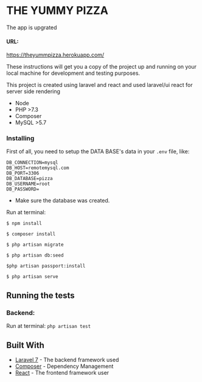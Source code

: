 # THE YUMMY PIZZA

The app is upgrated

#### URL:
https://theyummpizza.herokuapp.com/



These instructions will get you a copy of the project up and running on your local machine for development and testing purposes.


This project is created using laravel and react and used laravel/ui react for server side rendering

-   Node
-   PHP >7.3
-   Composer
-   MySQL >5.7

### Installing

First of all, you need to setup the DATA BASE's data in your `.env` file, like:

```
DB_CONNECTION=mysql
DB_HOST=remotemysql.com
DB_PORT=3306
DB_DATABASE=pizza
DB_USERNAME=root
DB_PASSWORD=
```

-   Make sure the database was created.

Run at terminal:

`$ npm install`

`$ composer install`

`$ php artisan migrate`

`$ php artisan db:seed`

`$php artisan passport:install`

`$ php artisan serve`

## Running the tests

### Backend:

Run at terminal:
`php artisan test`

## Built With

-   [Laravel 7](https://laravel.com/docs/7.x) - The backend framework used
-   [Composer](https://getcomposer.org/) - Dependency Management
-   [React](https://reactjs.org/) - The frontend framework user
